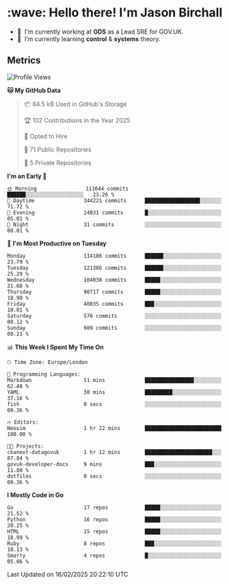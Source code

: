<h1 align="left" id="jason-title">:wave: Hello there! I'm Jason Birchall</h1>

- :office: &nbsp;I'm currently working at **GDS** as a Lead SRE for GOV.UK.
- :seedling: &nbsp;I’m currently learning **control** & **systems** theory.

<h2>Metrics</h2>

<!--START_SECTION:waka-->
![Profile Views](http://img.shields.io/badge/Profile%20Views-1-blue)

**🐱 My GitHub Data** 

> 📦 64.5 kB Used in GitHub's Storage 
 > 
> 🏆 102 Contributions in the Year 2025
 > 
> 💼 Opted to Hire
 > 
> 📜 71 Public Repositories 
 > 
> 🔑 5 Private Repositories 
 > 
**I'm an Early 🐤** 

```text
🌞 Morning                111644 commits      ██████░░░░░░░░░░░░░░░░░░░   23.26 % 
🌆 Daytime                344221 commits      ██████████████████░░░░░░░   71.72 % 
🌃 Evening                24031 commits       █░░░░░░░░░░░░░░░░░░░░░░░░   05.01 % 
🌙 Night                  31 commits          ░░░░░░░░░░░░░░░░░░░░░░░░░   00.01 % 
```
📅 **I'm Most Productive on Tuesday** 

```text
Monday                   114186 commits      ██████░░░░░░░░░░░░░░░░░░░   23.79 % 
Tuesday                  121386 commits      ██████░░░░░░░░░░░░░░░░░░░   25.29 % 
Wednesday                104038 commits      █████░░░░░░░░░░░░░░░░░░░░   21.68 % 
Thursday                 90717 commits       █████░░░░░░░░░░░░░░░░░░░░   18.90 % 
Friday                   48035 commits       ███░░░░░░░░░░░░░░░░░░░░░░   10.01 % 
Saturday                 576 commits         ░░░░░░░░░░░░░░░░░░░░░░░░░   00.12 % 
Sunday                   989 commits         ░░░░░░░░░░░░░░░░░░░░░░░░░   00.21 % 
```


📊 **This Week I Spent My Time On** 

```text
🕑︎ Time Zone: Europe/London

💬 Programming Languages: 
Markdown                 51 mins             ████████████████░░░░░░░░░   62.48 % 
YAML                     30 mins             █████████░░░░░░░░░░░░░░░░   37.16 % 
fish                     0 secs              ░░░░░░░░░░░░░░░░░░░░░░░░░   00.36 % 

🔥 Editors: 
Neovim                   1 hr 22 mins        █████████████████████████   100.00 % 

🐱‍💻 Projects: 
ckanext-datagovuk        1 hr 12 mins        ██████████████████████░░░   87.84 % 
govuk-developer-docs     9 mins              ███░░░░░░░░░░░░░░░░░░░░░░   11.80 % 
dotfiles                 0 secs              ░░░░░░░░░░░░░░░░░░░░░░░░░   00.36 % 
```

**I Mostly Code in Go** 

```text
Go                       17 repos            █████░░░░░░░░░░░░░░░░░░░░   21.52 % 
Python                   16 repos            █████░░░░░░░░░░░░░░░░░░░░   20.25 % 
HTML                     15 repos            █████░░░░░░░░░░░░░░░░░░░░   18.99 % 
Ruby                     8 repos             ███░░░░░░░░░░░░░░░░░░░░░░   10.13 % 
Smarty                   4 repos             █░░░░░░░░░░░░░░░░░░░░░░░░   05.06 % 
```




 Last Updated on 16/02/2025 20:22:10 UTC
<!--END_SECTION:waka-->

<!-- links -->

[issues page]: https://github.com/jasonBirchall/jasonBirchall/issues "jasonBirchall/issues"
